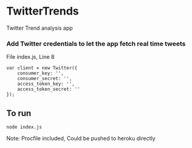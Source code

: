 # TwitterTrends
Twitter Trend analysis app

### Add Twitter credentials to let the app fetch real time tweets


File index.js, Line 8

```
var client = new Twitter({
    consumer_key: '',
    consumer_secret: '',
    access_token_key: '',
    access_token_secret: ''
});
```

## To run
```
node index.js
```

Note: Procfile included, Could be pushed to heroku directly
